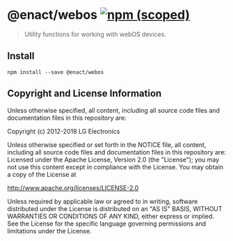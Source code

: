 # @enact/webos [![npm (scoped)](https://img.shields.io/npm/v/@enact/webos.svg?style=flat-square)](https://www.npmjs.com/package/@enact/webos)

> Utility functions for working with webOS devices.

## Install

```
npm install --save @enact/webos
```

## Copyright and License Information

Unless otherwise specified, all content, including all source code files and documentation files in this repository are:

Copyright (c) 2012-2018 LG Electronics

Unless otherwise specified or set forth in the NOTICE file, all content, including all source code files and documentation files in this repository are: Licensed under the Apache License, Version 2.0 (the "License"); you may not use this content except in compliance with the License. You may obtain a copy of the License at

http://www.apache.org/licenses/LICENSE-2.0

Unless required by applicable law or agreed to in writing, software distributed under the License is distributed on an "AS IS" BASIS, WITHOUT WARRANTIES OR CONDITIONS OF ANY KIND, either express or implied. See the License for the specific language governing permissions and limitations under the License.

